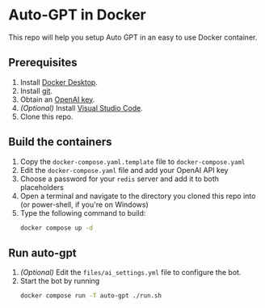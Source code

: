 # Auto-GPT in Docker

This repo will help you setup Auto GPT in an easy to use Docker container.

## Prerequisites

1. Install [Docker Desktop](https://www.docker.com/products/docker-desktop/).
2. Install [git](https://git-scm.com/book/en/v2/Getting-Started-Installing-Git).
3. Obtain an [OpenAI key](https://platform.openai.com/account/api-keys).
4. *(Optional)* Install [Visual Studio Code](https://code.visualstudio.com/Download).
3. Clone this repo.

## Build the containers

1. Copy the `docker-compose.yaml.template` file to `docker-compose.yaml`
2. Edit the `docker-compose.yaml` file and add your OpenAI API key
3. Choose a password for your `redis` server and add it to both placeholders
4. Open a terminal and navigate to the directory you cloned this repo into (or power-shell, if you're on Windows)
5. Type the following command to build:
    ```bash
    docker compose up -d
    ```

## Run auto-gpt

1. *(Optional)* Edit the `files/ai_settings.yml` file to configure the bot.
2. Start the bot by running
    ```bash
    docker compose run -T auto-gpt ./run.sh
